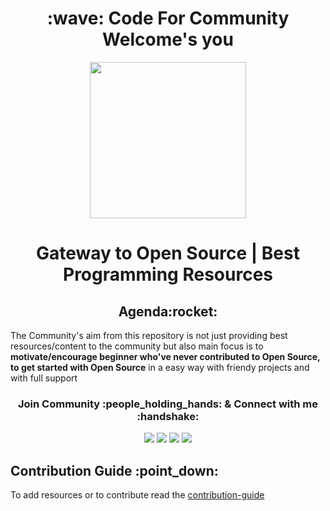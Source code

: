 <h1 align="center"> :wave:	Code For Community Welcome's you</h1> 
<p align="center">
<a href="https://twitter.com/codeforcomm">
<img width="250px" src="https://user-images.githubusercontent.com/75534912/189277507-c803bab3-82a5-4501-8b91-93fed08f206b.png"/>
</a>
</p>
<h1 align="center">Gateway to Open Source | Best Programming Resources </h1>
<h2 align="center">Agenda:rocket:</h2>
<p>The Community's aim from this repository is not just providing best resources/content to the community but also main focus is to <b>motivate/encourage beginner who've never contributed to Open Source, to get started with Open Source</b> in a easy way with friendy projects and with full support</p>

<h3 align="center"><b>Join Community :people_holding_hands: & Connect with me :handshake:</b></h3>

<div align="center">
<a href="https://twitter.com/codeforcomm"> <img src="https://img.shields.io/badge/Twitter-%231DA1F2CFC.svg?style=for-the-badge&logo=Twitter&logoColor=white"/><a>
<a href="https://discord.gg/9pQdvftFNv"><img src="https://img.shields.io/badge/%3CCode For Community%3E-%237289DA.svg?style=for-the-badge&logo=discord&logoColor=white"/></a>
<a href="https://twitter.com/iashishkhangwal"> <img src="https://img.shields.io/badge/Twitter-%231DA1F2.svg?style=for-the-badge&logo=Twitter&logoColor=white"/><a>
<a href="https://www.linkedin.com/in/ashish-khanagwal-890326213/"><img src="https://img.shields.io/badge/linkedin-%230077B5.svg?style=for-the-badge&logo=linkedin&logoColor=white"/></a>
</div>

<h2>Contribution Guide :point_down:	</h2>
<p>To add resources or to contribute read the <a href="https://github.com/Ashish-khanagwal/Best-programming-resources/blob/main/contribution-guide.md">contribution-guide</a></p>
